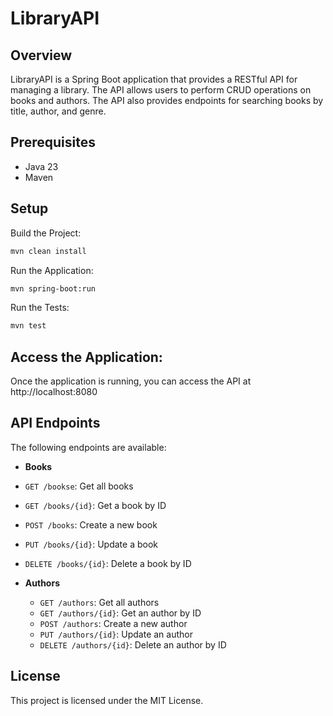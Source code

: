 # LibraryAPI

## Overview
LibraryAPI is a Spring Boot application that provides a RESTful API for managing a library. The API allows users to perform CRUD operations on books and authors. The API also provides endpoints for searching books by title, author, and genre.

## Prerequisites
- Java 23
- Maven

## Setup
Build the Project:
```sh
mvn clean install
```
Run the Application:
 ```sh
mvn spring-boot:run
   ``` 
Run the Tests:
```sh
mvn test
```

## Access the Application:
Once the application is running, you can access the API at
http://localhost:8080

## API Endpoints
The following endpoints are available:

- **Books**
- `GET /bookse`: Get all books
- `GET /books/{id}`: Get a book by ID
- `POST /books`: Create a new book
- `PUT /books/{id}`: Update a book
- `DELETE /books/{id}`: Delete a book by ID

- **Authors**
    - `GET /authors`: Get all authors
    - `GET /authors/{id}`: Get an author by ID
    - `POST /authors`: Create a new author
    - `PUT /authors/{id}`: Update an author
    - `DELETE /authors/{id}`: Delete an author by ID

## License
This project is licensed under the MIT License.

